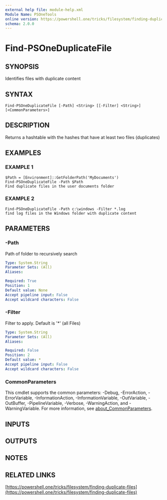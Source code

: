 ```yaml
---
external help file: module-help.xml
Module Name: PSOneTools
online version: https://powershell.one/tricks/filesystem/finding-duplicate-files
schema: 2.0.0
---
```


# Find-PSOneDuplicateFile

## SYNOPSIS
Identifies files with duplicate content

## SYNTAX

```
Find-PSOneDuplicateFile [-Path] <String> [[-Filter] <String>] [<CommonParameters>]
```

## DESCRIPTION
Returns a hashtable with the hashes that have at least two files (duplicates)

## EXAMPLES

### EXAMPLE 1
```
$Path = [Environment]::GetFolderPath('MyDocuments')
Find-PSOneDuplicateFile -Path $Path 
Find duplicate files in the user documents folder
```

### EXAMPLE 2
```
Find-PSOneDuplicateFile -Path c:\windows -Filter *.log 
find log files in the Windows folder with duplicate content
```

## PARAMETERS

### -Path
Path of folder to recursively search

```yaml
Type: System.String
Parameter Sets: (All)
Aliases:

Required: True
Position: 1
Default value: None
Accept pipeline input: False
Accept wildcard characters: False
```

### -Filter
Filter to apply.
Default is '*' (all Files)

```yaml
Type: System.String
Parameter Sets: (All)
Aliases:

Required: False
Position: 2
Default value: *
Accept pipeline input: False
Accept wildcard characters: False
```

### CommonParameters
This cmdlet supports the common parameters: -Debug, -ErrorAction, -ErrorVariable, -InformationAction, -InformationVariable, -OutVariable, -OutBuffer, -PipelineVariable, -Verbose, -WarningAction, and -WarningVariable. For more information, see [about_CommonParameters](http://go.microsoft.com/fwlink/?LinkID=113216).

## INPUTS

## OUTPUTS

## NOTES

## RELATED LINKS

[https://powershell.one/tricks/filesystem/finding-duplicate-files](https://powershell.one/tricks/filesystem/finding-duplicate-files)

